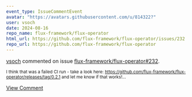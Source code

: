 ```yaml
---
event_type: IssueCommentEvent
avatar: "https://avatars.githubusercontent.com/u/814322?"
user: vsoch
date: 2024-08-16
repo_name: flux-framework/flux-operator
html_url: https://github.com/flux-framework/flux-operator/issues/232
repo_url: https://github.com/flux-framework/flux-operator
---
```


<a href='https://github.com/vsoch' target='_blank'>vsoch</a> commented on issue <a href='https://github.com/flux-framework/flux-operator/issues/232' target='_blank'>flux-framework/flux-operator#232</a>.

<small>I think that was a failed CI run - take a look here: https://github.com/flux-framework/flux-operator/releases/tag/0.2.1 and let me know if that works!...</small>

<a href='https://github.com/flux-framework/flux-operator/issues/232' target='_blank'>View Comment</a>
